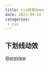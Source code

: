 ```yaml
---
title: css效果Demo
date: 2023-04-14
categories:
 - css
---
```


## 下划线动效

@[preview](@/docs/.vuepress/vue-previews/Underline.vue)